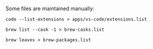 Some files are maintained manually:

    code --list-extensions > apps/vs-code/extensions.list

    brew list --cask -1 > brew-casks.list

    brew leaves > brew-packages.list
